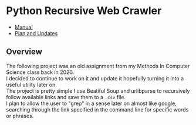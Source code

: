# Python Recursive Web Crawler

* [Manual](doc/Manual.md)
* [Plan and Updates](doc/Plan.md)



## Overview

The following project was an old assignment from my Methods In Computer Science class back in 2020.  
I decided to continue to work on it and update it hopefully turning it into a useful utility later on.  
The project is pretty simple I use Beatiful Soup and urlibparse to recursively follow available links and save them to a `.csv` file.  
I plan to allow the user to "grep" in a sense later on almost like google, searching through the link specified in the command line for specific words or phrases.